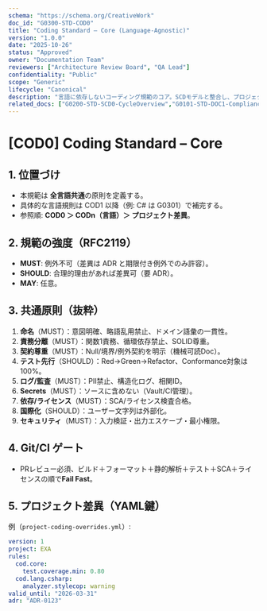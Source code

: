 ```yaml
---
schema: "https://schema.org/CreativeWork"
doc_id: "G0300-STD-COD0"
title: "Coding Standard – Core (Language-Agnostic)"
version: "1.0.0"
date: "2025-10-26"
status: "Approved"
owner: "Documentation Team"
reviewers: ["Architecture Review Board", "QA Lead"]
confidentiality: "Public"
scope: "Generic"
lifecycle: "Canonical"
description: "言語に依存しないコーディング規範のコア。SCDモデルと整合し、プロジェクト差異はYAMLで限定的に許容。"
related_docs: ["G0200-STD-SCD0-CycleOverview","G0101-STD-DOC1-CompliancePack"]
---
```


# [COD0] Coding Standard – Core

## 1. 位置づけ
- 本規範は **全言語共通**の原則を定義する。  
- 具体的な言語規則は COD1 以降（例: C# は G0301）で補完する。
- 参照順: **COD0 ＞ CODn（言語）＞ プロジェクト差異**。

## 2. 規範の強度（RFC2119）
- **MUST**: 例外不可（差異は ADR と期限付き例外でのみ許容）。
- **SHOULD**: 合理的理由があれば差異可（要 ADR）。
- **MAY**: 任意。

## 3. 共通原則（抜粋）
1) **命名**（MUST）：意図明確、略語乱用禁止、ドメイン語彙の一貫性。  
2) **責務分離**（MUST）：関数1責務、循環依存禁止、SOLID尊重。  
3) **契約尊重**（MUST）：Null/境界/例外契約を明示（機械可読Doc）。  
4) **テスト先行**（SHOULD）：Red→Green→Refactor、Conformance対象は100%。  
5) **ログ/監査**（MUST）：PII禁止、構造化ログ、相関ID。  
6) **Secrets**（MUST）：ソースに含めない（Vault/CI管理）。  
7) **依存/ライセンス**（MUST）：SCA/ライセンス検査合格。  
8) **国際化**（SHOULD）：ユーザー文字列は外部化。  
9) **セキュリティ**（MUST）：入力検証・出力エスケープ・最小権限。

## 4. Git/CI ゲート
- PRレビュー必須、ビルド＋フォーマット＋静的解析＋テスト＋SCA＋ライセンスの順で**Fail Fast**。

## 5. プロジェクト差異（YAML鍵）
例（`project-coding-overrides.yml`）:
```yaml
version: 1
project: EXA
rules:
  cod.core:
    test.coverage.min: 0.80
  cod.lang.csharp:
    analyzer.stylecop: warning
valid_until: "2026-03-31"
adr: "ADR-0123"
```
